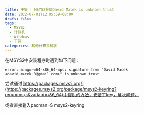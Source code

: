 ```yaml
---
title: 干货 | MSYS2报错David Macek is unknown trust
date: 2022-07-01T12:05:59+08:00
draft: false
tags:
  - MSYS2
  - 计算机
  - Windows
  - 干货
categories: 其他计算机科学
---
```


在MSYS2中安装程序时遇到如下问题：

```
error: mingw-w64-x86_64-mpc: signature from "David Macek <david.macek.0@gmail.com>" is unknown trust
```

尝试通过[https://packages.msys2.org/](https://packages.msys2.org/package/msys2-keyring?repo=msys&variant=x86_64)中提供的方法，安装了key，解决问题。

或者直接输入pacman -S msys2-keyring
